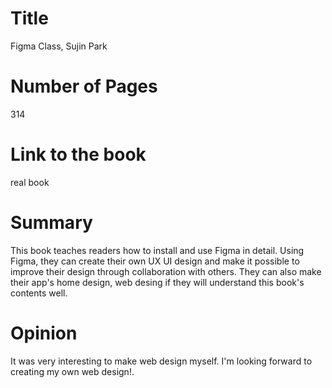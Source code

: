 # Title
Figma Class, Sujin Park
# Number of Pages
314
# Link to the book
real book
# Summary
This book teaches readers how to install and use Figma in detail. Using Figma, they can create their own UX UI design and make it possible to improve their design through collaboration with others. They can also make their app's home design, web desing if they will understand this book's contents well.
# Opinion
It was very interesting to make web design myself. I'm looking forward to creating my own web design!.  
